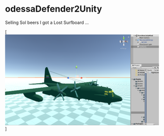 # odessaDefender2Unity

Selling Sol beers I got a Lost Surfboard ...

[![Falklands are British... ](https://raw.githubusercontent.com/rgarro/odessaDefender2Unity/main/ac130.png)]

